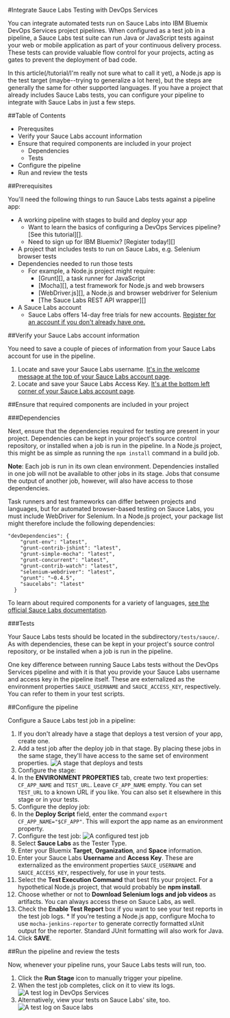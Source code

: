 #Integrate Sauce Labs Testing with DevOps Services

You can integrate automated tests run on Sauce Labs into IBM Bluemix DevOps Services project pipelines. When configured as a test job in a pipeline, a Sauce Labs test suite can run Java or JavaScript tests against your web or mobile application as part of your continuous delivery process. These tests can provide valuable flow control for your projects, acting as gates to prevent the deployment of bad code.

In this article(/tutorial/I'm really not sure what to call it yet), a Node.js app is the test target (maybe--trying to generalize a lot here), but the steps are generally the same for other supported languages. If you have a project that already includes Sauce Labs tests, you can configure your pipeline to integrate with Sauce Labs in just a few steps.

##Table of Contents
* Prerequsites
* Verify your Sauce Labs account information
* Ensure that required components are included in your project
  * Dependencies
  * Tests
* Configure the pipeline
* Run and review the tests

##Prerequisites

You'll need the following things to run Sauce Labs tests against a pipeline app:

* A working pipeline with stages to build and deploy your app
  * Want to learn the basics of configuring a DevOps Services pipeline? [See this tutorial][].
  * Need to sign up for IBM Bluemix? [Register today!][]
* A project that includes tests to run on Sauce Labs, e.g. Selenium browser tests
* Dependencies needed to run those tests
  * For example, a Node.js project might require:
    * [Grunt][], a task runner for JavaScript
    * [Mocha][], a test framework for Node.js and web browsers
    * [WebDriver.js][], a Node.js and browser webdriver for Selenium
    * [The Sauce Labs REST API wrapper][]
* A Sauce Labs account
  * Sauce Labs offers 14-day free trials for new accounts. [Register for an account if you don't already have one.][2]
  
##Verify your Sauce Labs account information

You need to save a couple of pieces of information from your Sauce Labs account for use in the pipeline.

1. Locate and save your Sauce Labs username. [It's in the welcome message at the top of your Sauce Labs account page][3].
2. Locate and save your Sauce Labs Access Key. [It's at the bottom left corner of your Sauce Labs account page][3].

##Ensure that required components are included in your project

###Dependencies

Next, ensure that the dependencies required for testing are present in your project. Dependencies can be kept in your project's source control repository, or installed when a job is run in the pipeline. In a Node.js project, this might be as simple as running the `npm install` command in a build job.  

**Note**: Each job is run in its own clean environment. Dependencies installed in one job will not be available to other jobs in its stage. Jobs that consume the output of another job, however, will also have access to those dependencies. 

Task runners and test frameworks can differ between projects and languages, but for automated browser-based testing on Sauce Labs, you must include WebDriver for Selenium. In a Node.js project, your package list might therefore include the following dependencies:

```
"devDependencies": {
    "grunt-env": "latest",
    "grunt-contrib-jshint": "latest",
    "grunt-simple-mocha": "latest",
    "grunt-concurrent": "latest",
    "grunt-contrib-watch": "latest",
    "selenium-webdriver": "latest",
    "grunt": "~0.4.5",
    "saucelabs": "latest"
  }
``` 
To learn about required components for a variety of languages, [see the official Sauce Labs documentation][1].

###Tests

Your Sauce Labs tests should be located in the subdirectory`/tests/sauce/`. As with dependencies, these can be kept in your project's source control repository, or be installed when a job is run in the pipeline.

One key difference between running Sauce Labs tests without the DevOps Services pipeline and with it is that you provide your Sauce Labs username and access key in the pipeline itself. These are externalized as the environment properties `SAUCE_USERNAME` and `SAUCE_ACCESS_KEY`, respectively. You can refer to them in your test scripts. 

##Configure the pipeline

Configure a Sauce Labs test job in a pipeline:

1. If you don't already have a stage that deploys a test version of your app, create one. 
2. Add a test job after the deploy job in that stage. By placing these jobs in the same stage, they'll have access to the same set of environment properties.
![A stage that deploys and tests][11]
3. Configure the stage:
  1. In the **ENVIRONMENT PROPERTIES** tab, create two text properties: `CF_APP_NAME` and `TEST_URL`. Leave `CF_APP_NAME` empty. You can set `TEST_URL` to a known URL if you like. You can also set it elsewhere in this stage or in your tests.
4. Configure the deploy job:
  1. In the **Deploy Script** field, enter the command `export CF_APP_NAME="$CF_APP"`. This will export the app name as an environment property. 
5. Configure the test job:
![A configured test job][10]
  1. Select **Sauce Labs** as the Tester Type.
  2. Enter your Bluemix **Target**, **Organization**, and **Space** information.
  3. Enter your Sauce Labs **Username** and **Access Key**. These are externalized as the environment properties `SAUCE_USERNAME` and `SAUCE_ACCESS_KEY`, respectively, for use in your tests.
  4. Select the **Test Execution Command** that best fits your project. For a hypothetical Node.js project, that would probably be **npm install**. 
  5. Choose whether or not to **Download Selenium logs and job videos** as artifacts. You can always access these on Sauce Labs, as well.
  6. Check the **Enable Test Report** box if you want to see your test reports in the test job logs.
    * If you're testing a Node.js app, configure Mocha to use `mocha-jenkins-reporter` to generate correctly formatted xUnit output for the reporter. Standard JUnit     formatting will also work for Java.
6. Click **SAVE**. 

##Run the pipeline and review the tests

Now, whenever your pipeline runs, your Sauce Labs tests will run, too.

1. Click the **Run Stage** icon to manually trigger your pipeline.
2. When the test job completes, click on it to view its logs.
![A test log in DevOps Services][12]
3. Alternatively, view your tests on Sauce Labs' site, too.
![A test log on Sauce labs][13]

[1]: https://docs.saucelabs.com/
[2]: https://saucelabs.com
[3]: https://saucelabs.com/account
[4]: #
[5]: #
[6]: #
[10]: images/test1.png
[11]: images/deployandtest.png
[12]: images/log1.png
[13]: images/log2.png